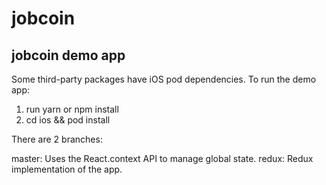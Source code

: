 # jobcoin
## jobcoin demo app

Some third-party packages have iOS pod dependencies. To run the demo app:

1. run yarn or npm install
2. cd ios && pod install


There are 2 branches:

master: Uses the React.context API to manage global state. 
redux: Redux implementation of the app. 
